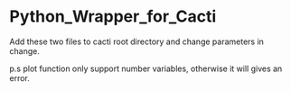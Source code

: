# Python_Wrapper_for_Cacti
Add these two files to cacti root directory and change parameters in change.

p.s plot function only support number variables, otherwise it will gives an error.
